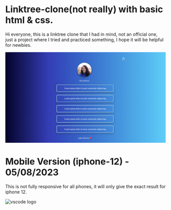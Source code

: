 # Linktree-clone(not really) with basic html & css.
Hi everyone, this is a linktree clone that I had in mind, not an official one, just a project where I tried and practiced something, I hope it will be helpful for newbies.

![Alt text](/img/preview-linktree-clone.png)

# Mobile Version (iphone-12) - 05/08/2023
This is not fully responsive for all phones, it will only give the exact result for iphone 12.

<img src="https://cdn.discordapp.com/attachments/931947911963635822/1137139519183921294/preview-linktree-clone-iphone_12.png" height="600" alt="vscode logo"  />
  <img width="600" />

